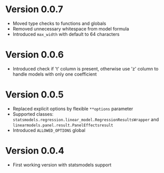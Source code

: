 # Version 0.0.7
- Moved type checks to functions and globals
- Removed unnecessary whitespace from model formula
- Introduced `max_width` with default to 64 characters 

# Version 0.0.6
- Introduced check if 't' column is present, otherwise use 'z' column to handle models with only one coefficient

# Version 0.0.5
- Replaced explicit options by flexible `**options` parameter
- Supported classes: `statsmodels.regression.linear_model.RegressionResultsWrapper` and `linearmodels.panel.result.PanelEffectsresult`
- Introduced `ALLOWED_OPTIONS` global

# Version 0.0.4
- First working version with statsmodels support